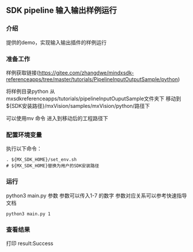 ## SDK pipeline 输入输出样例运行

### 介绍
提供的demo，实现输入输出插件的样例运行

### 准备工作
样例获取链接(https://gitee.com/zhangdwe/mindxsdk-referenceapps/tree/master/tutorials/PipelineInputOutputSample/python)

将样例目录python 从mxsdkreferenceapps/tutorials/pipelineInputOuputSample文件夹下 移动到${SDK安装路径}/mxVision/samples/mxVision/python/路径下

可以使用mv 命令
进入到移动后的工程路径下

### 配置环境变量

执行以下命令：
```
. ${MX_SDK_HOME}/set_env.sh
# ${MX_SDK_HOME}替换为用户的SDK安装路径
```


### 运行

python3 main.py 参数
参数可以传入1-7 的数字 参数对应关系可以参考快速指导文档

```
python3 main.py 1
```

### 查看结果
打印 result:Success